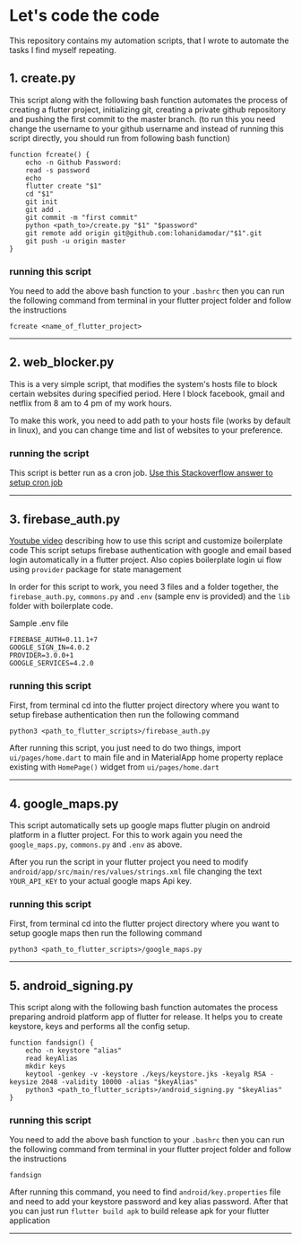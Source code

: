 # Let's code the code
This repository contains my automation scripts, that I wrote to automate the tasks I find myself repeating.

## 1. create.py
This script along with the following bash function automates the process of creating a flutter project, initializing git, creating a private github repository and pushing the first commit to the master branch. (to run this you need change the username to your github username and instead of running this script directly, you should run from following bash function)

```
function fcreate() {
	echo -n Github Password: 
	read -s password
	echo
	flutter create "$1"
	cd "$1"
	git init
	git add .
	git commit -m "first commit"
	python <path_to>/create.py "$1" "$password"
	git remote add origin git@github.com:lohanidamodar/"$1".git
	git push -u origin master
}
```

### running this script
You need to add the above bash function to your `.bashrc` then you can run the following command from terminal in your flutter project folder and follow the instructions

```
fcreate <name_of_flutter_project>
```

***

## 2. web_blocker.py
This is a very simple script, that modifies the system's hosts file to block certain websites during specified period. Here I block facebook, gmail and netflix from 8 am to 4 pm of my work hours.

To make this work, you need to add path to your hosts file (works by default in linux), and you can change time and list of websites to your preference.

### running the script
This script is better run as a cron job.
[Use this Stackoverflow answer to setup cron job](https://askubuntu.com/questions/799023/how-to-set-up-a-cron-job-to-run-every-10-minutes)

***

## 3. firebase_auth.py
[Youtube video]() describing how to use this script and customize boilerplate code
This script setups firebase authentication with google and email based login automatically in a flutter project. Also copies boilerplate login ui flow using `provider` package for state management

In order for this script to work, you need 3 files and a folder together, the `firebase_auth.py`, `commons.py` and `.env` (sample env is provided) and the `lib` folder with boilerplate code.

Sample .env file
```
FIREBASE_AUTH=0.11.1+7
GOOGLE_SIGN_IN=4.0.2
PROVIDER=3.0.0+1
GOOGLE_SERVICES=4.2.0
```

### running this script
First, from terminal cd into the flutter project directory where you want to setup firebase authentication then run the following command

```
python3 <path_to_flutter_scripts>/firebase_auth.py
```

After running this script, you just need to do two things, import `ui/pages/home.dart` to main file and in MaterialApp home property replace existing with `HomePage()` widget from `ui/pages/home.dart`

***

## 4. google_maps.py
This script automatically sets up google maps flutter plugin on android platform in a flutter project. For this to work again you need the `google_maps.py`, `commons.py` and `.env` as above.

After you run the script in your flutter project you need to modify `android/app/src/main/res/values/strings.xml` file changing the text `YOUR_API_KEY` to your actual google maps Api key.

### running this script
First, from terminal cd into the flutter project directory where you want to setup google maps then run the following command

```
python3 <path_to_flutter_scripts>/google_maps.py
```

***

## 5. android_signing.py
This script along with the following bash function automates the process preparing android platform app of flutter for release. It helps you to create keystore, keys and performs all the config setup.

```
function fandsign() {
	echo -n keystore "alias"
	read keyAlias
	mkdir keys
	keytool -genkey -v -keystore ./keys/keystore.jks -keyalg RSA -keysize 2048 -validity 10000 -alias "$keyAlias"
	python3 <path_to_flutter_scripts>/android_signing.py "$keyAlias"
}
```

### running this script
You need to add the above bash function to your `.bashrc` then you can run the following command from terminal in your flutter project folder and follow the instructions

```
fandsign
```

After running this command, you need to find `android/key.properties` file and need to add your keystore password and key alias password. After that you can just run `flutter build apk` to build release apk for your flutter application

***
